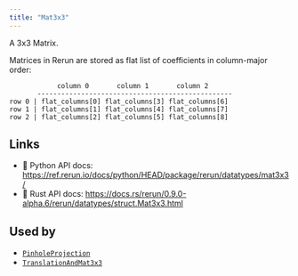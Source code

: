 ```yaml
---
title: "Mat3x3"
---
```


A 3x3 Matrix.

Matrices in Rerun are stored as flat list of coefficients in column-major order:
```text
            column 0       column 1       column 2
       -------------------------------------------------
row 0 | flat_columns[0] flat_columns[3] flat_columns[6]
row 1 | flat_columns[1] flat_columns[4] flat_columns[7]
row 2 | flat_columns[2] flat_columns[5] flat_columns[8]
```


## Links
 * 🐍 Python API docs: https://ref.rerun.io/docs/python/HEAD/package/rerun/datatypes/mat3x3/
 * 🦀 Rust API docs: https://docs.rs/rerun/0.9.0-alpha.6/rerun/datatypes/struct.Mat3x3.html


## Used by

* [`PinholeProjection`](../components/pinhole_projection.md)
* [`TranslationAndMat3x3`](../datatypes/translation_and_mat3x3.md)

